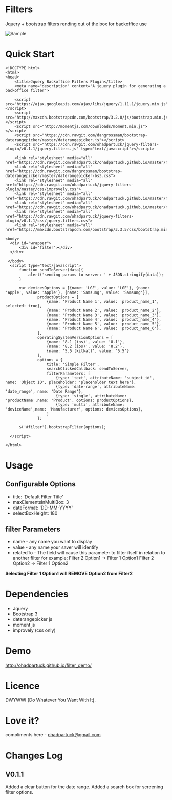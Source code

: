 # Filters
Jquery + bootstrap filters rending out of the box for backoffice use

![Sample](https://cdn.rawgit.com/ohadpartuck/jquery-filters-plugin/master/demo/filters_demo.gif)

# Quick Start
```
<!DOCTYPE html>
<html>
<head>
    <title>Jquery Backoffice Filters Plugin</title>
    <meta name="description" content="A jquery plugin for generating a backoffice filter">

    <script src="https://ajax.googleapis.com/ajax/libs/jquery/1.11.1/jquery.min.js"></script>
    <script src="http://maxcdn.bootstrapcdn.com/bootstrap/3.2.0/js/bootstrap.min.js"></script>
    <script src="http://momentjs.com/downloads/moment.min.js"></script>
    <script src="https://cdn.rawgit.com/dangrossman/bootstrap-daterangepicker/master/daterangepicker.js"></script>
    <script src="https://cdn.rawgit.com/ohadpartuck/jquery-filters-plugin/v0.1.1/jquery.filters.js" type="text/javascript"></script>

    <link rel="stylesheet" media="all" href="https://cdn.rawgit.com/ohadpartuck/ohadpartuck.github.io/master/filter_demo/css/docs.min.css">
    <link rel="stylesheet" media="all" href="https://cdn.rawgit.com/dangrossman/bootstrap-daterangepicker/master/daterangepicker-bs3.css">
    <link rel="stylesheet" media="all" href="https://cdn.rawgit.com/ohadpartuck/jquery-filters-plugin/master/css/improvely.css">
    <link rel="stylesheet" media="all" href="https://cdn.rawgit.com/ohadpartuck/ohadpartuck.github.io/master/filter_demo/css/documenter_style.css">
    <link rel="stylesheet" media="all" href="https://cdn.rawgit.com/ohadpartuck/ohadpartuck.github.io/master/filter_demo/css/prettify.css">
    <link rel="stylesheet" media="all" href="https://cdn.rawgit.com/ohadpartuck/jquery-filters-plugin/v0.1.1/css/jquery.filters.css">
    <link rel="stylesheet" media="all" href="https://maxcdn.bootstrapcdn.com/bootstrap/3.3.5/css/bootstrap.min.css">

<body>
  <div id="wrapper">
      <div id="filter"></div>
  </div> 

 </body>
  <script type="text/javascript">
      function sendToServer(data){
          alert('sending params to server: ' + JSON.stringify(data));
      }

      var devicesOptions = [{name: 'LGE', value: 'LGE'}, {name: 'Apple', value: 'Apple'}, {name: 'Samsung', value: 'Samsung'}],
              productOptions = [
                  {name: 'Product Name 1', value: 'product_name_1', selected: true},
                  {name: 'Product Name 2', value: 'product_name_2'},
                  {name: 'Product Name 3', value: 'product_name_3'},
                  {name: 'Product Name 4', value: 'product_name_4'},
                  {name: 'Product Name 5', value: 'product_name_5'},
                  {name: 'Product Name 6', value: 'product_name_6'},
              ],
              operatingSystemVersionOptions = [
                  {name: '8.1 (ios)', value: '8.1'},
                  {name: '8.2 (ios)', value: '8.2'},
                  {name: '5.5 (kitkat)', value: '5.5'}
              ],
              options = {
                  title: 'Simple Filter',
                  searchClickedCallback: sendToServer,
                  filterParameters: [
                      {type: 'text', attributeName: 'subject_id', name: 'Object ID', placeholder: 'placeholder text here'},
                      {type: 'date-range', attributeName: 'date_range', name: 'Date Range'},
                      {type: 'single', attributeName: 'productName',name: 'Product', options: productOptions},
                      {type: 'multi', attributeName: 'deviceName',name: 'Manufacturer', options: devicesOptions},
                  ]
              };

      $('#filter').bootstrapFilter(options);

  </script>

</html>
```

# Usage

## Configurable Options
* title: 'Default Filter Title'
* maxElementsInMultiBox: 3
* dateFormat: 'DD-MM-YYYY'
* selectBoxHeight: 180

## filter Parameters
* name - any name you want to display
* value - any name your saver will identify
* relatedTo - The field will cause this parameter to filter itself in relation to another filter
for example:
Filter 2 Option1 -> Filter 1 Option1
Filter 2 Option2 -> Filter 1 Option2

**Selecting Filter 1 Option1 will REMOVE Option2 from Filter2**


# Dependencies

* Jquery
* Bootstrap 3 
* daterangepicker js 
* moment js
* improvely (css only)


# Demo
http://ohadpartuck.github.io/filter_demo/

# Licence
DWYWWI (Do Whatever You Want With It).

# Love it?
compliments here - ohadpartuck@gmail.com

# Changes Log

## V0.1.1
Added a clear button for the date range.
Added a search box for screening filter options.


